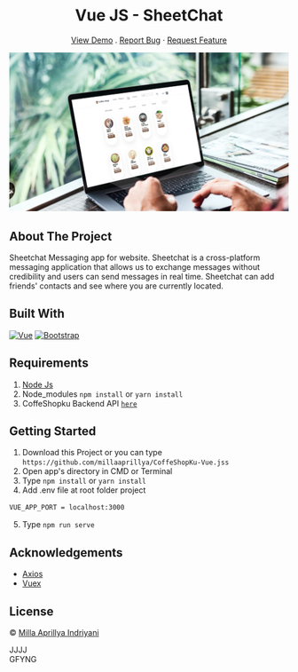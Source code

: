<h1 align='center'>Vue JS - SheetChat</h1>
  <p align="center">
    <a href="https://sheetchat.netlify.app/">View Demo</a>
  .
      <a href="https://github.com/millaaprillya/SheetChatVue-repo/issues">Report Bug</a>
    ·
    <a href="https://github.com/millaaprillya/SheetChatVue-repo/pulls">Request Feature</a>
  </p>

![Image Banner](https://github.com/millaaprillya/CoffeShopKu-Vue.js/blob/main/src/assets/property/readme.jpg)

## About The Project

Sheetchat Messaging app for website. Sheetchat is a cross-platform messaging application that allows us to exchange messages without credibility and users can send messages in real time. Sheetchat can add friends' contacts and see where you are currently located.

## Built With

[![Vue](https://img.shields.io/badge/Vue-v2.6.12-green)](https://github.com/vuejs/vue)
[![Bootstrap](https://img.shields.io/badge/Bootstrap-v4.5.2-blue)](https://github.com/bootstrap-vue/bootstrap-vue)

## Requirements

1. <a href="https://nodejs.org/en/download/">Node Js</a>
2. Node_modules `npm install` or `yarn install`
3. CoffeShopku Backend API [`here`](https://github.com/millaaprillya/SheetChat-Backend-repo)

## Getting Started

1. Download this Project or you can type `https://github.com/millaaprillya/CoffeShopKu-Vue.jss`
2. Open app's directory in CMD or Terminal
3. Type `npm install` or `yarn install`
4. Add .env file at root folder project

```sh
VUE_APP_PORT = localhost:3000
```

5. Type `npm run serve`

## Acknowledgements

- [Axios](https://www.npmjs.com/package/axios)
- [Vuex](https://vuex.vuejs.org/)

## License 

© [Milla Aprillya Indriyani](https://github.com/millaaprillya)

JJJJ	
GFYNG
